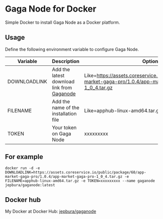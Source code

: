 # Gaga Node for Docker

Simple Docker to install Gaga Node as a Docker platform.

## Usage

Define the following environment variable to configure Gaga Node.

| Variable     | Description                                                                              | Optional                                                                                                        |
| ------------ | ---------------------------------------------------------------------------------------- | --------------------------------------------------------------------------------------------------------------- |
| DOWNLOADLINK | Add the latest download link from [Gaganode](https://dashboard.gaganode.com/install_run) | Like=https://assets.coreservice.io/public/package/60/app-market-gaga-pro/1.0.4/app-market-gaga-pro-1_0_4.tar.gz |
| FILENAME     | Add the name of the installation file                                                    | Like=apphub-linux-amd64.tar.gz                                                                                  |
| TOKEN        | Your token on Gaga Node                                                                  | xxxxxxxxx                                                                                                              |

## For example

`docker run -d -e DOWNLOADLINK=https://assets.coreservice.io/public/package/60/app-market-gaga-pro/1.0.4/app-market-gaga-pro-1_0_4.tar.gz -e FILENAME=apphub-linux-amd64.tar.gz -e TOKEN=xxxxxxxxx --name gaganode jepbura/gaganode:latest`

## Docker hub

My Docker at Docker Hub: [jepbura/gaganode](https://hub.docker.com/r/jepbura/gaganode/)

